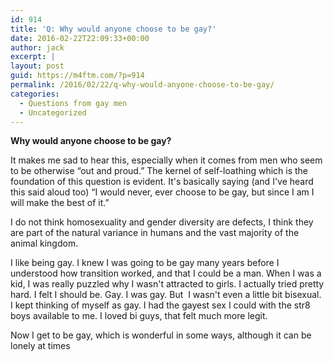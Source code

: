 ```yaml
---
id: 914
title: 'Q: Why would anyone choose to be gay?'
date: 2016-02-22T22:09:33+00:00
author: jack
excerpt: |
layout: post
guid: https://m4ftm.com/?p=914
permalink: /2016/02/22/q-why-would-anyone-choose-to-be-gay/
categories:
  - Questions from gay men
  - Uncategorized
---
```

**Why would anyone choose to be gay?**

It makes me sad to hear this, especially when it comes from men who seem to be otherwise &#8220;out and proud.&#8221; The kernel of self-loathing which is the foundation of this question is evident. It's basically saying (and I've heard this said aloud too) &#8220;I would never, ever choose to be gay, but since I am I will make the best of it.&#8221;

I do not think homosexuality and gender diversity are defects, I think they are part of the natural variance in humans and the vast majority of the animal kingdom.

I like being gay. I knew I was going to be gay many years before I understood how transition worked, and that I could be a man. When I was a kid, I was really puzzled why I wasn't attracted to girls. I actually tried pretty hard. I felt I should be. Gay. I was gay. But  I wasn't even a little bit bisexual. I kept thinking of myself as gay. I had the gayest sex I could with the str8 boys available to me. I loved bi guys, that felt much more legit.

Now I get to be gay, which is wonderful in some ways, although it can be lonely at times